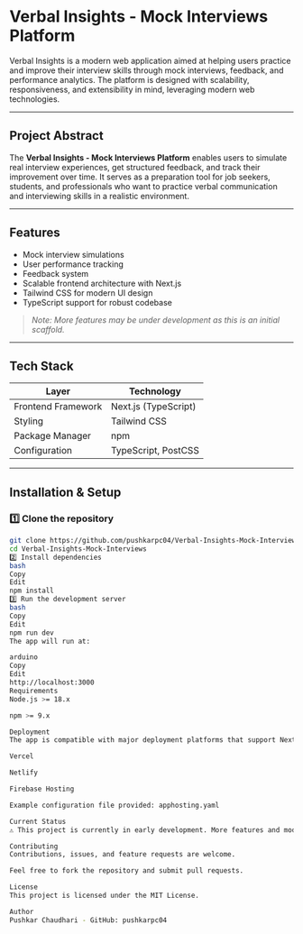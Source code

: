 # Verbal Insights - Mock Interviews Platform

Verbal Insights is a modern web application aimed at helping users practice and improve their interview skills through mock interviews, feedback, and performance analytics. The platform is designed with scalability, responsiveness, and extensibility in mind, leveraging modern web technologies.

---

## Project Abstract

The **Verbal Insights - Mock Interviews Platform** enables users to simulate real interview experiences, get structured feedback, and track their improvement over time. It serves as a preparation tool for job seekers, students, and professionals who want to practice verbal communication and interviewing skills in a realistic environment.

---

## Features

- Mock interview simulations
- User performance tracking
- Feedback system
- Scalable frontend architecture with Next.js
- Tailwind CSS for modern UI design
- TypeScript support for robust codebase

> _Note: More features may be under development as this is an initial scaffold._

---

## Tech Stack

| Layer             | Technology        |
|-------------------|--------------------|
| Frontend Framework| Next.js (TypeScript) |
| Styling           | Tailwind CSS      |
| Package Manager   | npm               |
| Configuration     | TypeScript, PostCSS |

---



## Installation & Setup

### 1️⃣ Clone the repository

```bash
git clone https://github.com/pushkarpc04/Verbal-Insights-Mock-Interviews.git
cd Verbal-Insights-Mock-Interviews
2️⃣ Install dependencies
bash
Copy
Edit
npm install
3️⃣ Run the development server
bash
Copy
Edit
npm run dev
The app will run at:

arduino
Copy
Edit
http://localhost:3000
Requirements
Node.js >= 18.x

npm >= 9.x

Deployment
The app is compatible with major deployment platforms that support Next.js, such as:

Vercel

Netlify

Firebase Hosting

Example configuration file provided: apphosting.yaml

Current Status
⚠️ This project is currently in early development. More features and modules are actively being built and tested.

Contributing
Contributions, issues, and feature requests are welcome.

Feel free to fork the repository and submit pull requests.

License
This project is licensed under the MIT License.

Author
Pushkar Chaudhari - GitHub: pushkarpc04
